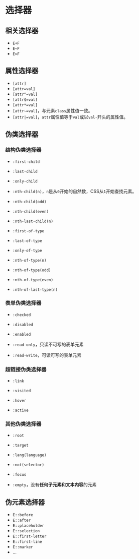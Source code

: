 # 选择器

## 相关选择器

- `E+F`
- `E~F`
- `E>F`



## 属性选择器

- `[attr]`
- `[attr=val]`
- `[attr^=val]`
- `[attr$=val]`
- `[attr*=val]`
- `[attr~=val]`，与元素`class`属性值一致。
- `[attr|=val]`，`attr`属性值等于`val`或以`val-`开头的属性值。



## 伪类选择器

### 结构伪类选择器

- `:first-child`
- `:last-child`
- `:only-child`
- `:nth-child(n)`，`n`是从`0`开始的自然数，CSS从`1`开始查找元素。
- `:nth-child(odd)`
- `:nth-child(even)`
- `:nth-last-child(n)`



- `:first-of-type`
- `:last-of-type`
- `:only-of-type`
- `:nth-of-type(n)`
- `:nth-of-type(odd)`
- `:nth-of-type(even)`
- `:nth-of-last-type(n)`



### 表单伪类选择器

- `:checked`
- `:disabled`

- `:enabled`
- `:read-only`，只读不可写的表单元素
- `:read-write`，可读可写的表单元素



### 超链接伪类选择器

- `:link`

- `:visited`

- `:hover`

- `:active`

  

### 其他伪类选择器

- `:root`

- `:target`

- `:lang(language)`

- `:not(selector)`

- `:focus`

- `:empty`，没有**任何子元素和文本内容**的元素

  

  

## 伪元素选择器

- `E::before`
- `E::after`
- `E::placeholder`
- `E::selection`
- `E::first-letter`
- `E::first-line`
- `E::marker`
- ...





































